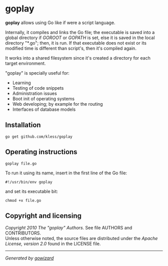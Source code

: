 goplay
======

**goplay** allows using Go like if were a script language.

Internally, it compiles and links the Go file; the executable is saved into a
global directory if *GOROOT* or *GOPATH* is set, else it is saved in the local
directory "*.go"; then, it is run. If that executable does not exist or
its modified time is different than script's, then it's compiled again.

It works into a shared filesystem since it's created a directory for each target
environment.

"goplay" is specially useful for:

+ Learning
+ Testing of code snippets
+ Administration issues
+ Boot init of operating systems
+ Web developing; by example for the routing
+ Interfaces of database models


## Installation

	go get github.com/kless/goplay


## Operating instructions

	goplay file.go

To run it using its name, insert in the first line of the Go file:

	#!/usr/bin/env goplay

and set its executable bit:

	chmod +x file.go


## Copyright and licensing

*Copyright 2010  The "goplay" Authors*.  See file AUTHORS and CONTRIBUTORS.  
Unless otherwise noted, the source files are distributed under the
*Apache License, version 2.0* found in the LICENSE file.


* * *
*Generated by [gowizard](https://github.com/kless/gowizard)*

